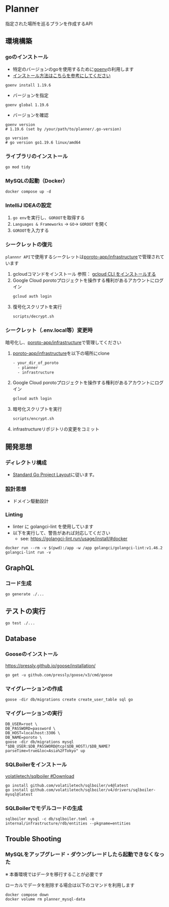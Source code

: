 # Planner

指定された場所を巡るプランを作成するAPI

## 環境構築

### goのインストール
- 特定のバージョンのgoを使用するために[goenv](https://github.com/syndbg/goenv)の利用します
- [インストール方法はこちらを参考にしてください](https://github.com/syndbg/goenv/blob/master/INSTALL.md)

```shell
goenv install 1.19.6
```
- バージョンを指定
```shell
goenv global 1.19.6
```
- バージョンを確認
```shell
goenv version
# 1.19.6 (set by /your/path/to/planner/.go-version)

go version
# go version go1.19.6 linux/amd64
```

### ライブラリのインストール
```shell
go mod tidy
```

### MySQLの起動（Docker）
```shell
docker compose up -d
```

### IntelliJ IDEAの設定
1. `go env`を実行し、`GOROOT`を取得する
2. `Languages & Frameworks` → `GO`→ `GOROOT` を開く
3. `GOROOT`を入力する

### シークレットの復元

`plannnr API`で使用するシークレットは[poroto-app/infrastructure](https://github.com/poroto-app/infrastructure)で管理されています

1. gcloudコマンドをインストール
  参照： [gcloud CLI をインストールする](/https://cloud.google.com/sdk/docs/install)
2. Google Cloud porotoプロジェクトを操作する権利があるアカウントにログイン
   ```sh
   gcloud auth login
   ```
3. 復号化スクリプトを実行
    ```sh
    scripts/decrypt.sh
    ```
### シークレット（.env.local等）変更時
暗号化し、[poroto-app/infrastructure](https://github.com/poroto-app/infrastructure)で管理してください

1. [poroto-app/infrastructure](https://github.com/poroto-app/infrastructure)を以下の場所にclone
    ```sh
    - your_dir_of_poroto
      - planner
      - infrastructure
    ```
2. Google Cloud porotoプロジェクトを操作する権利があるアカウントにログイン
   ```sh
   gcloud auth login
   ```
3. 暗号化スクリプトを実行
    ```sh
    scripts/encrypt.sh
    ```
4. infrastructureリポジトリの変更をコミット

## 開発思想

### ディレクトリ構成

- [Standard Go Project Layout](https://github.com/golang-standards/project-layout)に従います。

### 設計思想

- ドメイン駆動設計

### Linting

- linter に golangci-lint を使用しています
- 以下を実行して、警告があれば対応してください
    - see: https://golangci-lint.run/usage/install/#docker

```shell
docker run --rm -v $(pwd):/app -w /app golangci/golangci-lint:v1.46.2 golangci-lint run -v
```

## GraphQL
### コード生成
```shell
go generate ./...
```

## テストの実行
```shell
go test ./...
```

## Database
### Gooseのインストール
https://pressly.github.io/goose/installation/
```shell
go get -u github.com/pressly/goose/v3/cmd/goose
```

### マイグレーションの作成
```shell
goose -dir db/migrations create create_user_table sql go
```

### マイグレーションの実行
```shell
DB_USER=root \
DB_PASSWORD=password \
DB_HOST=localhost:3306 \
DB_NAME=poroto \
goose -dir db/migrations mysql "$DB_USER:$DB_PASSWORD@tcp($DB_HOST)/$DB_NAME?parseTime=true&loc=Asia%2FTokyo" up
````

### SQLBoilerをインストール
[volatiletech/sqlboiler #Download](https://github.com/volatiletech/sqlboiler?tab=readme-ov-file#download)
```shell
go install github.com/volatiletech/sqlboiler/v4@latest
go install github.com/volatiletech/sqlboiler/v4/drivers/sqlboiler-mysql@latest
````

### SQLBoilerでモデルコードの生成
```shell
sqlboiler mysql -c db/sqlboiler.toml -o internal/infrastructure/rdb/entities --pkgname=entities
```

## Trouble Shooting
### MySQLをアップグレード・ダウングレードしたら起動できなくなった
※ 本番環境ではデータを移行することが必要です

ローカルでデータを削除する場合は以下のコマンドを利用します
```shell
docker compose down
docker volume rm planner_mysql-data
```
